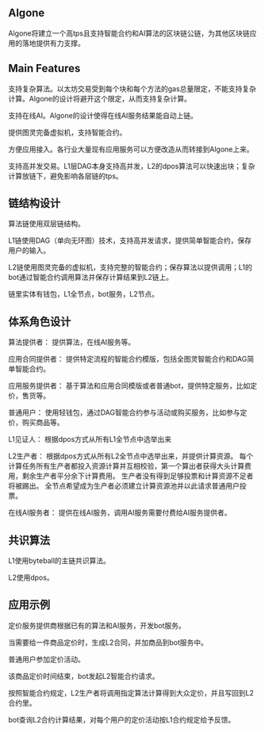 ## Algone
Algone将建立一个高tps且支持智能合约和AI算法的区块链公链，为其他区块链应用的落地提供有力支撑。

## Main Features
支持复杂算法。以太坊交易受到每个块和每个方法的gas总量限定，不能支持复杂计算。Algone的设计将避开这个限定，从而支持复杂计算。

支持在线AI。Algone的设计使得在线AI服务结果能自动上链。

提供图灵完备虚拟机，支持智能合约。

方便应用接入。各行业大量现有应用服务可以方便改造从而转接到Algone上来。

支持高并发交易。L1层DAG本身支持高并发，L2的dpos算法可以快速出块；复杂计算放链下，避免影响各层链的tps。

## 链结构设计
算法链使用双层链结构。

L1链使用DAG（单向无环图）技术，支持高并发请求，提供简单智能合约，保存用户的输入。

L2链使用图灵完备的虚拟机，支持完整的智能合约；保存算法以提供调用；L1的bot通过智能合约调用算法并保存计算结果到L2链上。

链里实体有钱包，L1全节点，bot服务，L2节点。

## 体系角色设计
算法提供者： 提供算法，在线AI服务等。

应用合同提供者： 提供特定流程的智能合约模版，包括全图灵智能合约和DAG简单智能合约。

应用服务提供者： 基于算法和应用合同模版或者普通bot，提供特定服务，比如定价，售货等。

普通用户： 使用轻钱包，通过DAG智能合约参与活动或购买服务，比如参与定价，购买商品等。

L1见证人： 根据dpos方式从所有L1全节点中选举出来

L2生产者： 根据dpos方式从所有L2全节点中选举出来，并提供计算资源。
每个计算任务所有生产者都投入资源计算并互相校验，第一个算出者获得大头计算费用，剩余生产者平分余下计算费用。
生产者没有得到足够投票和计算资源不足者将被踢出。
全节点希望成为生产者必须建立计算资源池并以此请求普通用户投票。

在线AI服务者： 提供在线AI服务，调用AI服务需要付费给AI服务提供者。

## 共识算法
L1使用byteball的主链共识算法。

L2使用dpos。

## 应用示例
定价服务提供商根据已有的算法和AI服务，开发bot服务。

当需要给一件商品定价时，生成L2合同，并加商品到bot服务中。

普通用户参加定价活动。

该商品定价时间结束，bot发起L2智能合约请求。

按照智能合约规定，L2生产者将调用指定算法计算得到大众定价，并且写回到L2合约里。

bot查询L2合约计算结果，对每个用户的定价活动按L1合约规定给予反馈。

